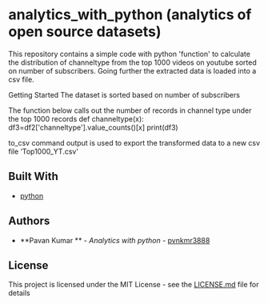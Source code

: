 # analytics_with_python (analytics of open source datasets)

This repository contains a simple code with python 'function' to calculate the distribution of channeltype from the top 1000 videos on youtube sorted on number of subscribers.
Going further the extracted data is loaded into a csv file.

Getting Started
The dataset is sorted based on number of subscribers



The function below calls out the number of records in channel type under the top 1000 records
def channeltype(x):
    df3=df2['channeltype'].value_counts()[x]
    print(df3)
    

 to_csv command output is used to export the transformed data to a new csv file ‘Top1000_YT.csv’

## Built With

* [python](https://www.python.org/) 

## Authors

* **Pavan Kumar ** - *Analytics with python* - [pvnkmr3888](https://github.com/pvnkmr3888)

## License

This project is licensed under the MIT License - see the [LICENSE.md](LICENSE.md) file for details
